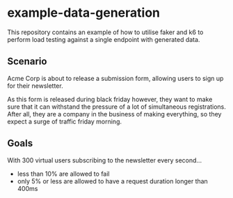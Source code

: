 # example-data-generation

This repository contains an example of how to utilise faker and k6 to perform load testing against a single endpoint with generated data.

## Scenario

Acme Corp is about to release a submission form, allowing users to sign up for their newsletter.

As this form is released during black friday however, they want to make sure that it can withstand the pressure of a lot of simultaneous registrations. After all, they are a company in the business of making everything, so they expect a surge of traffic friday morning.

## Goals

With 300 virtual users subscribing to the newsletter every second...

* less than 10% are allowed to fail
* only 5% or less are allowed to have a request duration longer than 400ms

